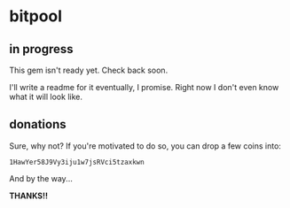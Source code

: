 # bitpool

## in progress

This gem isn't ready yet. Check back soon.

I'll write a readme for it eventually, I promise. Right now I don't even know what it will look like.

## donations

Sure, why not? If you're motivated to do so, you can drop a few coins into:

    1HawYer58J9Vy3iju1w7jsRVci5tzaxkwn
    
And by the way...

**THANKS!!**
